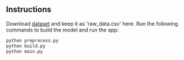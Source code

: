 ## Instructions

Download [dataset](https://www.kaggle.com/someshsingh22/redditcrawlertest) and keep it as 'raw_data.csv' here.
Run the following commands to build the model and run the app:
```bash
python preprocess.py
python build.py
python main.py
```
